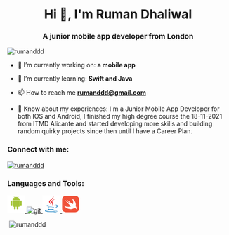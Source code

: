 <h1 align="center">Hi 👋, I'm Ruman Dhaliwal</h1>
<h3 align="center">A junior mobile app developer from London</h3>

<p align="left"> <img src="https://komarev.com/ghpvc/?username=rumanddd&label=Profile%20views&color=0e75b6&style=flat" alt="rumanddd" /> </p>

- 🔭 I’m currently working on: **a mobile app**

- 🌱 I’m currently learning: **Swift and Java**

- 📫 How to reach me **rumanddd@gmail.com**

- 📄 Know about my experiences:
I'm a Junior Mobile App Developer for both IOS and Android, I finished my high degree course the 18-11-2021 from ITMD Alicante and started developing more skills and building random quirky projects since then until I have a Career Plan. 

<h3 align="left">Connect with me:</h3>
<p align="left">
<a href="https://stackoverflow.com/users/rumanddd" target="blank"><img align="center" src="https://raw.githubusercontent.com/rahuldkjain/github-profile-readme-generator/master/src/images/icons/Social/stack-overflow.svg" alt="rumanddd" height="30" width="40" /></a>
</p>

<h3 align="left">Languages and Tools:</h3>
<p align="left"> <a href="https://developer.android.com" target="_blank" rel="noreferrer"> <img src="https://raw.githubusercontent.com/devicons/devicon/master/icons/android/android-original-wordmark.svg" alt="android" width="40" height="40"/> </a> <a href="https://git-scm.com/" target="_blank" rel="noreferrer"> <img src="https://www.vectorlogo.zone/logos/git-scm/git-scm-icon.svg" alt="git" width="40" height="40"/> </a> <a href="https://www.java.com" target="_blank" rel="noreferrer"> <img src="https://raw.githubusercontent.com/devicons/devicon/master/icons/java/java-original.svg" alt="java" width="40" height="40"/> </a> <a href="https://developer.apple.com/swift/" target="_blank" rel="noreferrer"> <img src="https://raw.githubusercontent.com/devicons/devicon/master/icons/swift/swift-original.svg" alt="swift" width="40" height="40"/> </a> </p>

<p>&nbsp;<img align="center" src="https://github-readme-stats.vercel.app/api?username=rumanddd&show_icons=true&locale=en" alt="rumanddd" /></p>

